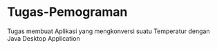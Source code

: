 # Tugas-Pemograman
Tugas membuat Aplikasi yang mengkonversi suatu Temperatur dengan Java Desktop Application
